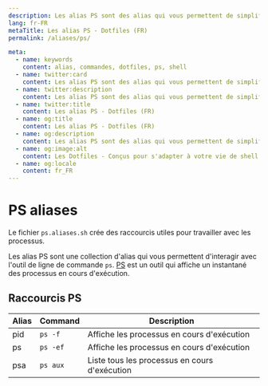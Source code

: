 ```yaml
---
description: Les alias PS sont des alias qui vous permettent de simplifier l'utilisation de la commande PS. PS est une commande qui affiche des informations sur les processus en cours d'exécution.
lang: fr-FR
metaTitle: Les alias PS - Dotfiles (FR)
permalink: /aliases/ps/

meta:
  - name: keywords
    content: alias, commandes, dotfiles, ps, shell
  - name: twitter:card
    content: Les alias PS sont des alias qui vous permettent de simplifier l'utilisation de la commande PS. PS est une commande qui affiche des informations sur les processus en cours d'exécution.
  - name: twitter:description
    content: Les alias PS sont des alias qui vous permettent de simplifier l'utilisation de la commande PS. PS est une commande qui affiche des informations sur les processus en cours d'exécution.
  - name: twitter:title
    content: Les alias PS - Dotfiles (FR)
  - name: og:title
    content: Les alias PS - Dotfiles (FR)
  - name: og:description
    content: Les alias PS sont des alias qui vous permettent de simplifier l'utilisation de la commande PS. PS est une commande qui affiche des informations sur les processus en cours d'exécution.
  - name: og:image:alt
    content: Les Dotfiles - Conçus pour s'adapter à votre vie de shell
  - name: og:locale
    content: fr_FR
---
```


# PS aliases

Le fichier `ps.aliases.sh` crée des raccourcis utiles pour travailler avec les
processus.

Les alias PS sont une collection d'alias qui vous permettent d'interagir avec
l'outil de ligne de commande `ps`. [PS](https://en.wikipedia.org/wiki/Ps_(Unix))
est un outil qui affiche un instantané des processus en cours d'exécution.

## Raccourcis PS

| Alias | Command | Description |
| ----- | ----- | ----- |
| pid | `ps -f` | Affiche les processus en cours d'exécution |
| ps | `ps -ef` | Affiche les processus en cours d'exécution |
| psa | `ps aux` | Liste tous les processus en cours d'exécution |

